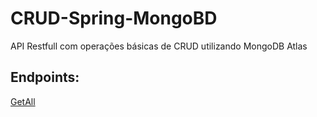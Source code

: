 # CRUD-Spring-MongoBD
API Restfull com operações básicas de CRUD utilizando MongoDB Atlas

## Endpoints:
[GetAll](https://restful-api-mongodb-spring.herokuapp.com/person/)
